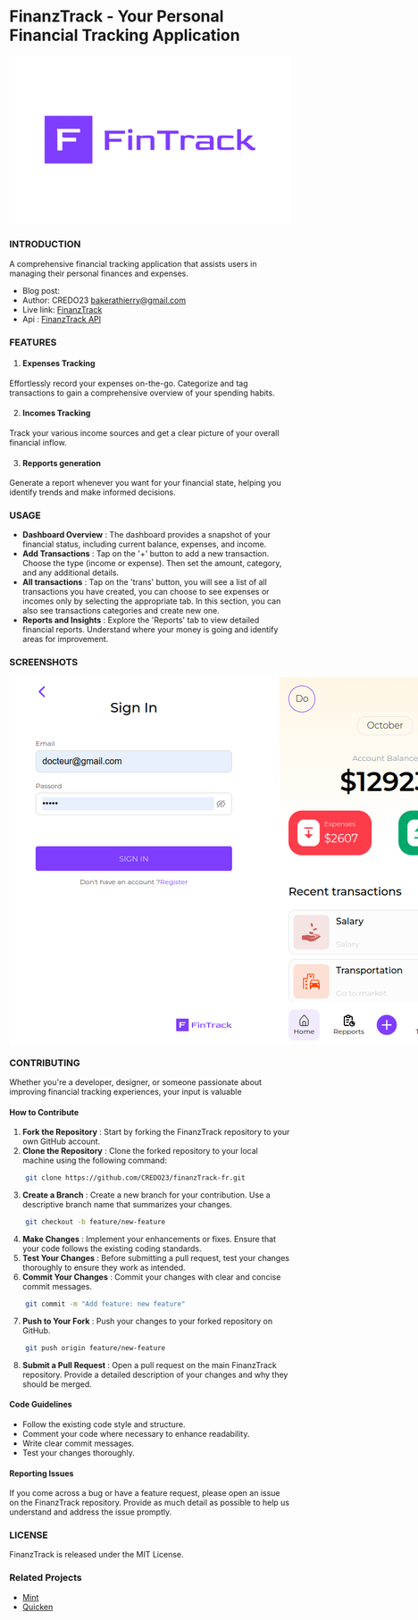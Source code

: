 # FinanzTrack - Your Personal Financial Tracking Application

<img src='./src/assets/logo/logo.png'>


### INTRODUCTION


A comprehensive financial tracking application that assists users in managing their personal finances and expenses.

- Blog post:
- Author: CREDO23 <bakerathierry@gmail.com>
- Live link: [FinanzTrack](https://finanztrack.vercel.app/)
- Api : [FinanzTrack API](https://github.com/CREDO23/finanzTrack-bc)


### FEATURES


1. #### Expenses Tracking

Effortlessly record your expenses on-the-go. Categorize and tag transactions to gain a comprehensive overview of your spending habits.

2. #### Incomes Tracking

Track your various income sources and get a clear picture of your overall financial inflow. 

3. #### Repports generation

Generate a report whenever you want for your financial state, helping you identify trends and make informed decisions.


### USAGE


- **Dashboard Overview** : The dashboard provides a snapshot of your financial status, including current balance, expenses, and income.
- **Add Transactions** : Tap on the '+' button to add a new transaction. Choose the type (income or expense). Then set the amount, category, and any additional details.
- **All transactions** : Tap on the 'trans' button, you will see a list of all transactions you have created, you can choose to see expenses or incomes only by selecting the appropriate tab.
In this section, you can also see transactions categories and create new one.
- **Reports and Insights** : Explore the 'Reports' tab to view detailed financial reports. Understand where your money is going and identify areas for improvement.


### SCREENSHOTS

<div style="display:flex;">
<img src='./public/screenshots/singin.png'>
<img src='./public/screenshots/dashboard.png'>
<img src='./public/screenshots/new.png'>
<img src='./public/screenshots/transactions.png'>
</div>


### CONTRIBUTING


Whether you're a developer, designer, or someone passionate about improving financial tracking experiences, your input is valuable

#### How to Contribute

1. **Fork the Repository** : Start by forking the FinanzTrack repository to your own GitHub account.
2. **Clone the Repository** : Clone the forked repository to your local machine using the following command:
```bash
    git clone https://github.com/CREDO23/finanzTrack-fr.git
```
3. **Create a Branch** : Create a new branch for your contribution. Use a descriptive branch name that summarizes your changes.
```bash
    git checkout -b feature/new-feature
```
4. **Make Changes** : Implement your enhancements or fixes. Ensure that your code follows the existing coding standards.
5. **Test Your Changes** : Before submitting a pull request, test your changes thoroughly to ensure they work as intended.
6. **Commit Your Changes** : Commit your changes with clear and concise commit messages.
```bash
    git commit -m "Add feature: new feature"
```
7. **Push to Your Fork** : Push your changes to your forked repository on GitHub.
```bash
    git push origin feature/new-feature
```
8. **Submit a Pull Request** : Open a pull request on the main FinanzTrack repository. Provide a detailed description of your changes and why they should be merged.

#### Code Guidelines

- Follow the existing code style and structure.
- Comment your code where necessary to enhance readability.
- Write clear commit messages.
- Test your changes thoroughly.

#### Reporting Issues

If you come across a bug or have a feature request, please open an issue on the FinanzTrack repository. Provide as much detail as possible to help us understand and address the issue promptly.


### LICENSE
FinanzTrack is released under the MIT License.


### Related Projects
- [Mint](https://mint.intuit.com/)
- [Quicken](https://www.quicken.com/)